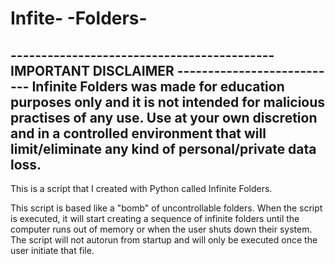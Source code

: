 # Infite- -Folders-

------------------------------------------- IMPORTANT DISCLAIMER ---------------------------
Infinite Folders was made for education purposes only and it is not intended for malicious practises of any use. Use at your own discretion and in a controlled environment that will limit/eliminate any kind of personal/private data loss. 
-----------------------------------------------------------------------------------------------------------------------------------------------------------------------------------

This is a script that I created with Python called Infinite Folders. 

This script is based like a "bomb" of uncontrollable folders. When the script is executed, it will start creating a sequence of infinite folders until the computer runs out of memory or when the user shuts down their system. The script will not autorun from startup and will only be executed once the user initiate that file. 

